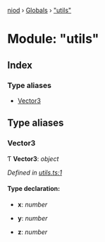 [niod](../README.md) › [Globals](../globals.md) › ["utils"](_utils_.md)

# Module: "utils"

## Index

### Type aliases

* [Vector3](_utils_.md#vector3)

## Type aliases

###  Vector3

Ƭ **Vector3**: *object*

*Defined in [utils.ts:1](https://github.com/Ked57/NIOD/blob/6c81e41/src/utils.ts#L1)*

#### Type declaration:

* **x**: *number*

* **y**: *number*

* **z**: *number*

